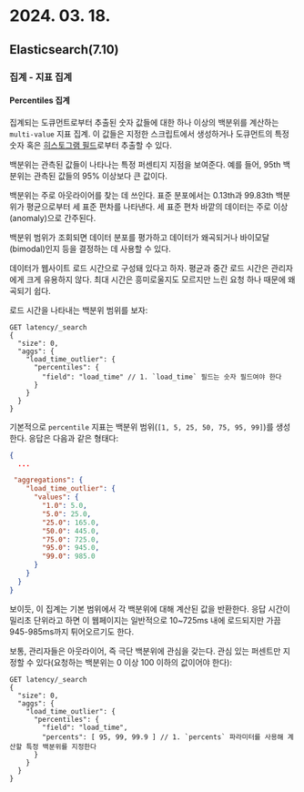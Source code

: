 # 2024. 03. 18.

## Elasticsearch(7.10)

### 집계 - 지표 집계

#### Percentiles 집계

집계되는 도큐먼트로부터 추출된 숫자 값들에 대한 하나 이상의 백분위를 계산하는 `multi-value` 지표 집계. 이 값들은 지정한 스크립트에서 생성하거나 도큐먼트의 특정 숫자 혹은 [히스토그램 필드][field-histogram]로부터 추출할 수 있다.

백분위는 관측된 값들이 나타나는 특정 퍼센티지 지점을 보여준다. 예를 들어, 95th 백분위는 관측된 값들의 95% 이상보다 큰 값이다.

백분위는 주로 아웃라이어를 찾는 데 쓰인다. 표준 분포에서는 0.13th과 99.83th 백분위가 평균으로부터 세 표준 편차를 나타낸다. 세 표준 편차 바깥의 데이터는 주로 이상(anomaly)으로 간주된다.

백분위 범위가 조회되면 데이터 분포를 평가하고 데이터가 왜곡되거나 바이모달(bimodal)인지 등을 결정하는 데 사용할 수 있다.

데이터가 웹사이트 로드 시간으로 구성돼 있다고 하자. 평균과 중간 로드 시간은 관리자에게 크게 유용하지 않다. 최대 시간은 흥미로울지도 모르지만 느린 요청 하나 때문에 왜곡되기 쉽다. 

로드 시간을 나타내는 백분위 범위를 보자:

```http
GET latency/_search
{
  "size": 0,
  "aggs": {
    "load_time_outlier": {
      "percentiles": {
        "field": "load_time" // 1. `load_time` 필드는 숫자 필드여야 한다
      }
    }
  }
}
```

기본적으로 `percentile` 지표는 백분위 범위(`[1, 5, 25, 50, 75, 95, 99]`)를 생성한다. 응답은 다음과 같은 형태다:

```json
{
  ...

 "aggregations": {
    "load_time_outlier": {
      "values": {
        "1.0": 5.0,
        "5.0": 25.0,
        "25.0": 165.0,
        "50.0": 445.0,
        "75.0": 725.0,
        "95.0": 945.0,
        "99.0": 985.0
      }
    }
  }
}
```

보이듯, 이 집계는 기본 범위에서 각 백분위에 대해 계산된 값을 반환한다. 응답 시간이 밀리초 단위라고 하면 이 웹페이지는 일반적으로 10~725ms 내에 로드되지만 가끔 945-985ms까지 튀어오르기도 한다.

보통, 관리자들은 아웃라이어, 즉 극단 백분위에 관심을 갖는다. 관심 있는 퍼센트만 지정할 수 있다(요청하는 백분위는 0 이상 100 이하의 값이어야 한다):

```http
GET latency/_search
{
  "size": 0,
  "aggs": {
    "load_time_outlier": {
      "percentiles": {
        "field": "load_time",
        "percents": [ 95, 99, 99.9 ] // 1. `percents` 파라미터를 사용해 계산할 특정 백분위를 지정한다
      }
    }
  }
}
```



[field-histogram]: https://www.elastic.co/guide/en/elasticsearch/reference/7.10/histogram.html